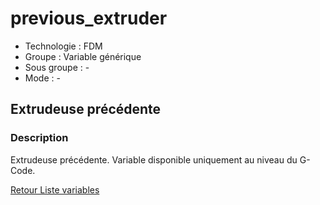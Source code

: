 # previous_extruder

* Technologie : FDM
* Groupe : Variable générique
* Sous groupe : -
* Mode : -

## Extrudeuse précédente

### Description

Extrudeuse précédente. Variable disponible uniquement au niveau du G-Code.

[Retour Liste variables](variable_list.md)
